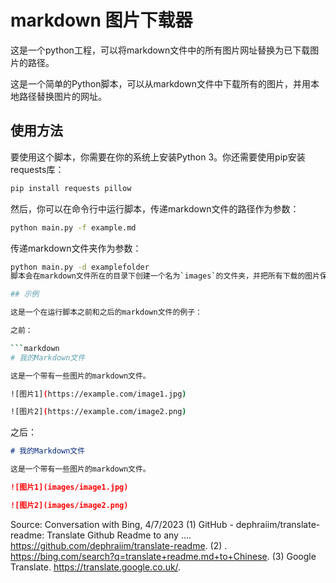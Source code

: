 # markdown 图片下载器

这是一个python工程，可以将markdown文件中的所有图片网址替换为已下载图片的路径。

这是一个简单的Python脚本，可以从markdown文件中下载所有的图片，并用本地路径替换图片的网址。

## 使用方法

要使用这个脚本，你需要在你的系统上安装Python 3。你还需要使用pip安装requests库：

```bash
pip install requests pillow
```

然后，你可以在命令行中运行脚本，传递markdown文件的路径作为参数：

```bash
python main.py -f example.md
```
传递markdown文件夹作为参数：
```bash
python main.py -d examplefolder
脚本会在markdown文件所在的目录下创建一个名为`images`的文件夹，并把所有下载的图片保存在那里。它还会创建一个新的markdown文件，名为`example_new.md`，其中包含了更新后的图片路径。

## 示例

这是一个在运行脚本之前和之后的markdown文件的例子：

之前：

```markdown
# 我的Markdown文件

这是一个带有一些图片的markdown文件。

![图片1](https://example.com/image1.jpg)

![图片2](https://example.com/image2.png)
```

之后：

```markdown
# 我的Markdown文件

这是一个带有一些图片的markdown文件。

![图片1](images/image1.jpg)

![图片2](images/image2.png)
```

Source: Conversation with Bing, 4/7/2023
(1) GitHub - dephraiim/translate-readme: Translate Github Readme to any .... https://github.com/dephraiim/translate-readme.
(2) . https://bing.com/search?q=translate+readme.md+to+Chinese.
(3) Google Translate. https://translate.google.co.uk/.
